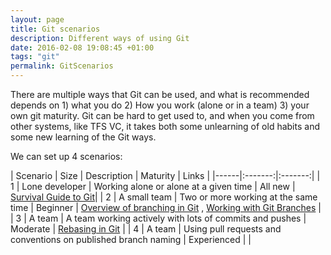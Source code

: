 ```yaml
---
layout: page
title: Git scenarios
description: Different ways of using Git
date: 2016-02-08 19:08:45 +01:00
tags: "git"
permalink: GitScenarios
---
```


There are multiple ways that Git can be used, and what is recommended depends on 1) what you do 2) How you work (alone or in a  team) 3) your own git maturity.   Git can be hard to get used to, and when you come from other systems, like TFS VC, it takes both some unlearning of old habits and some new learning of the Git ways.

We can set up 4 scenarios:

|   Scenario |   Size | Description |   Maturity |   Links |
|------|:-------:|:-------:|
| 1 | Lone developer | Working alone or alone at a given time |   All new |  [Survival Guide to Git](ASurvivalGuideToGit)|
| 2 | A small team | Two or more working at the same time    |  Beginner | [Overview of branching in Git](BranchesInGit)  ,   [Working with Git Branches](WorkingWithBranchesInGit) |
| 3 | A team | A team working actively with lots of commits and pushes | Moderate | [Rebasing in Git](RebasingInGit) |
| 4 | A team | Using pull requests and conventions on published branch naming | Experienced |  |



